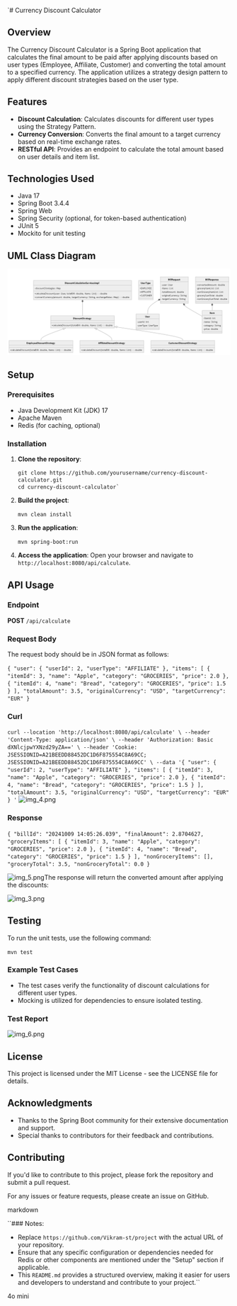 
`# Currency Discount Calculator

## Overview

The Currency Discount Calculator is a Spring Boot application that calculates the final amount to be paid after applying discounts based on user types (Employee, Affiliate, Customer) and converting the total amount to a specified currency. The application utilizes a strategy design pattern to apply different discount strategies based on the user type.

## Features

- **Discount Calculation**: Calculates discounts for different user types using the Strategy Pattern.
- **Currency Conversion**: Converts the final amount to a target currency based on real-time exchange rates.
- **RESTful API**: Provides an endpoint to calculate the total amount based on user details and item list.

## Technologies Used

- Java 17
- Spring Boot 3.4.4
- Spring Web
- Spring Security (optional, for token-based authentication)
- JUnit 5
- Mockito for unit testing

## UML Class Diagram
![img_2.png](img_2.png)

## Setup

### Prerequisites

- Java Development Kit (JDK) 17
- Apache Maven
- Redis (for caching, optional)

### Installation

1. **Clone the repository**:
   ```
   git clone https://github.com/yourusername/currency-discount-calculator.git
   cd currency-discount-calculator` 

2.  **Build the project**:

    

    

    `mvn clean install`

3.  **Run the application**:

    

    

    `mvn spring-boot:run`

4.  **Access the application**: Open your browser and navigate to `http://localhost:8080/api/calculate`.


## API Usage

### Endpoint

**POST** `/api/calculate`

### Request Body

The request body should be in JSON format as follows:

`{
"user": {
"userId": 2,
"userType": "AFFILIATE"
},
"items": [
{
"itemId": 3,
"name": "Apple",
"category": "GROCERIES",
"price": 2.0
},
{
"itemId": 4,
"name": "Bread",
"category": "GROCERIES",
"price": 1.5
}
],
"totalAmount": 3.5,
"originalCurrency": "USD",
"targetCurrency": "EUR"
}`


### Curl
`curl --location 'http://localhost:8080/api/calculate' \
--header 'Content-Type: application/json' \
--header 'Authorization: Basic dXNlcjpwYXNzd29yZA==' \
--header 'Cookie: JSESSIONID=A21BEEDD88452DC1D6F875554C8A69CC; JSESSIONID=A21BEEDD88452DC1D6F875554C8A69CC' \
--data '{
"user": {
"userId": 2,
"userType": "AFFILIATE"
},
"items": [
{
"itemId": 3,
"name": "Apple",
"category": "GROCERIES",
"price": 2.0
},
{
"itemId": 4,
"name": "Bread",
"category": "GROCERIES",
"price": 1.5
}
],
"totalAmount": 3.5,
"originalCurrency": "USD",
"targetCurrency": "EUR"
}
'`
![img_4.png](img_4.png)

### Response

`{
"billId": "20241009 14:05:26.039",
"finalAmount": 2.8704627,
"groceryItems": [
{
"itemId": 3,
"name": "Apple",
"category": "GROCERIES",
"price": 2.0
},
{
"itemId": 4,
"name": "Bread",
"category": "GROCERIES",
"price": 1.5
}
],
"nonGroceryItems": [],
"groceryTotal": 3.5,
"nonGroceryTotal": 0.0
}`

![img_5.png](img_5.png)The response will return the converted amount after applying the discounts:

![img_3.png](img_3.png)


## Testing

To run the unit tests, use the following command:





`mvn test`

### Example Test Cases

-   The test cases verify the functionality of discount calculations for different user types.
-   Mocking is utilized for dependencies to ensure isolated testing.

### Test Report
![img_6.png](img_6.png)


## License

This project is licensed under the MIT License - see the LICENSE file for details.

## Acknowledgments

-   Thanks to the Spring Boot community for their extensive documentation and support.
-   Special thanks to contributors for their feedback and contributions.

## Contributing

If you'd like to contribute to this project, please fork the repository and submit a pull request.

For any issues or feature requests, please create an issue on GitHub.

markdown



``### Notes:

- Replace `https://github.com/Vikram-st/project` with the actual URL of your repository.
- Ensure that any specific configuration or dependencies needed for Redis or other components are mentioned under the "Setup" section if applicable.
- This `README.md` provides a structured overview, making it easier for users and developers to understand and contribute to your project.``

4o mini